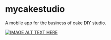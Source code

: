 # mycakestudio
A mobile app for the business of cake DIY studio.

[![IMAGE ALT TEXT HERE](https://i.ytimg.com/vi/697tl4NRSOc/hqdefault.jpg?sqp=-oaymwEZCNACELwBSFXyq4qpAwsIARUAAIhCGAFwAQ==&rs=AOn4CLALzPVR_QkLnrUlS_ipXDqnZAeNiQ)](https://youtu.be/697tl4NRSOc)


